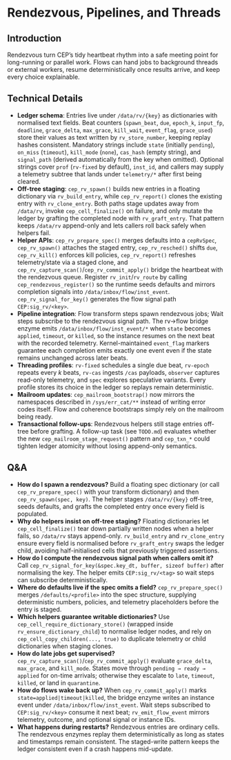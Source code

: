 # Rendezvous, Pipelines, and Threads

## Introduction
Rendezvous turn CEP’s tidy heartbeat rhythm into a safe meeting point for long-running or parallel work. Flows can hand jobs to background threads or external workers, resume deterministically once results arrive, and keep every choice explainable.

## Technical Details
- **Ledger schema**: Entries live under `/data/rv/{key}` as dictionaries with normalised text fields. Beat counters (`spawn_beat`, `due`, `epoch_k`, `input_fp`, `deadline`, `grace_delta`, `max_grace`, `kill_wait`, `event_flag`, `grace_used`) store their values as text written by `rv_store_number`, keeping replay hashes consistent. Mandatory strings include `state` (initially `pending`), `on_miss` (`timeout`), `kill_mode` (`none`), `cas_hash` (empty string), and `signal_path` (derived automatically from the key when omitted). Optional strings cover `prof` (`rv-fixed` by default), `inst_id`, and callers may supply a telemetry subtree that lands under `telemetry/*` after first being cleared.
- **Off-tree staging**: `cep_rv_spawn()` builds new entries in a floating dictionary via `rv_build_entry`, while `cep_rv_report()` clones the existing entry with `rv_clone_entry`. Both paths stage updates away from `/data/rv`, invoke `cep_cell_finalize()` on failure, and only mutate the ledger by grafting the completed node with `rv_graft_entry`. That pattern keeps `/data/rv` append-only and lets callers roll back safely when helpers fail.
- **Helper APIs**: `cep_rv_prepare_spec()` merges defaults into a `cepRvSpec`, `cep_rv_spawn()` attaches the staged entry, `cep_rv_resched()` shifts `due`, `cep_rv_kill()` enforces kill policies, `cep_rv_report()` refreshes telemetry/state via a staged clone, and `cep_rv_capture_scan()`/`cep_rv_commit_apply()` bridge the heartbeat with the rendezvous queue. Register `rv_init`/`rv_route` by calling `cep_rendezvous_register()` so the runtime seeds defaults and mirrors completion signals into `/data/inbox/flow/inst_event`. `cep_rv_signal_for_key()` generates the flow signal path `CEP:sig_rv/<key>`.
- **Pipeline integration**: Flow transform steps spawn rendezvous jobs; Wait steps subscribe to the rendezvous signal path. The rv→flow bridge enzyme emits `/data/inbox/flow/inst_event/*` when `state` becomes `applied`, `timeout`, or `killed`, so the instance resumes on the next beat with the recorded telemetry. Kernel-maintained `event_flag` markers guarantee each completion emits exactly one event even if the state remains unchanged across later beats.
- **Threading profiles**: `rv-fixed` schedules a single due beat, `rv-epoch` repeats every *k* beats, `rv-cas` ingests `/cas` payloads, `observer` captures read-only telemetry, and `spec` explores speculative variants. Every profile stores its choice in the ledger so replays remain deterministic.
- **Mailroom updates**: `cep_mailroom_bootstrap()` now mirrors the namespaces described in `/sys/err_cat/**` instead of writing error codes itself. Flow and coherence bootstraps simply rely on the mailroom being ready.
- **Transactional follow-ups**: Rendezvous helpers still stage entries off-tree before grafting. A follow-up task (see `TODO.md`) evaluates whether the new `cep_mailroom_stage_request()` pattern and `cep_txn_*` could tighten ledger atomicity without losing append-only semantics.

## Q&A
- **How do I spawn a rendezvous?** Build a floating spec dictionary (or call `cep_rv_prepare_spec()` with your transform dictionary) and then `cep_rv_spawn(spec, key)`. The helper stages `/data/rv/{key}` off-tree, seeds defaults, and grafts the completed entry once every field is populated.
- **Why do helpers insist on off-tree staging?** Floating dictionaries let `cep_cell_finalize()` tear down partially written nodes when a helper fails, so `/data/rv` stays append-only. `rv_build_entry` and `rv_clone_entry` ensure every field is normalised before `rv_graft_entry` swaps the ledger child, avoiding half-initialised cells that previously triggered assertions.
- **How do I compute the rendezvous signal path when callers omit it?** Call `cep_rv_signal_for_key(&spec.key_dt, buffer, sizeof buffer)` after normalising the key. The helper emits `CEP:sig_rv/<tag>` so wait steps can subscribe deterministically.
- **Where do defaults live if the spec omits a field?** `cep_rv_prepare_spec()` merges `/defaults/<profile>` into the spec structure, supplying deterministic numbers, policies, and telemetry placeholders before the entry is staged.
- **Which helpers guarantee writable dictionaries?** Use `cep_cell_require_dictionary_store()` (wrapped inside `rv_ensure_dictionary_child`) to normalise ledger nodes, and rely on `cep_cell_copy_children(..., true)` to duplicate telemetry or child dictionaries when staging clones.
- **How do late jobs get supervised?** `cep_rv_capture_scan()`/`cep_rv_commit_apply()` evaluate `grace_delta`, `max_grace`, and `kill_mode`. States move through `pending → ready → applied` for on-time arrivals; otherwise they escalate to `late`, `timeout`, `killed`, or land in `quarantine`.
- **How do flows wake back up?** When `cep_rv_commit_apply()` marks `state=applied|timeout|killed`, the bridge enzyme writes an instance event under `/data/inbox/flow/inst_event`. Wait steps subscribed to `CEP:sig_rv/<key>` consume it next beat; `rv_emit_flow_event` mirrors telemetry, outcome, and optional signal or instance IDs.
- **What happens during restarts?** Rendezvous entries are ordinary cells. The rendezvous enzymes replay them deterministically as long as states and timestamps remain consistent. The staged-write pattern keeps the ledger consistent even if a crash happens mid-update.
